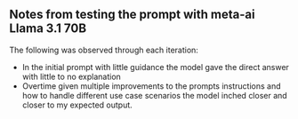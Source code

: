 ## Notes from testing the prompt with meta-ai Llama 3.1 70B 

The following was observed through each iteration:
- In the initial prompt with little guidance the model gave the direct answer with little to no explanation
- Overtime given multiple improvements to the prompts instructions and how to handle different use case scenarios the model inched closer and closer to my expected output.